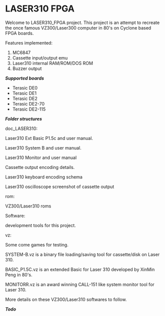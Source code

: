 # LASER310 FPGA

Welcome to LASER310_FPGA project. This project is an attempt to recreate the once famous VZ300/Laser300 computer in 80's on Cyclone based FPGA boards.

Features implemented:
1. MC6847
2. Cassette input/output emu
3. Laser310 internal RAM/ROM/DOS ROM
4. Buzzer output

***Supported boards***

- Terasic DE0
- Terasic DE1
- Terasic DE2
- Terasic DE2-70
- Terasic DE2-115

***Folder structures***

doc_LASER310:

Laser310 Ext Basic P1.5c and user manual.

Laser310 System B and user manual.

Laser310 Monitor and user manual

Cassette output encoding details.

Laser310 keyboard encoding schema

Laser310 oscilloscope screenshot of cassette output 

rom:

VZ300/Laser310 roms

Software:

development tools for this project. 

vz:

Some come games for testing.

SYSTEM-B.vz is a binary file loading/saving tool for cassette/disk on Laser 310.

BASIC_P1.5C.vz is an extended Basic for Laser 310 developed by XinMin Peng in 80's.

MONITORR.vz is an award winning CALL-151 like system monitor tool for Laser 310.

More details on these VZ300/Laser310 softwares to follow.

***Todo***

